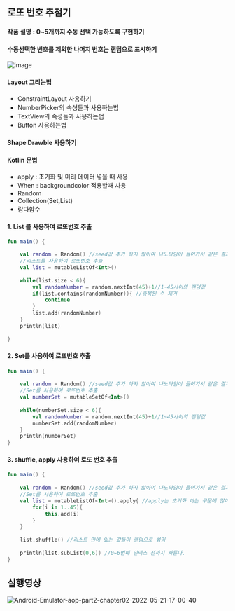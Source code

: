 ## 로또 번호 추첨기
#### 작품 설명 : 0~5개까지 수동 선택 가능하도록 구현하기
#### 수동선택한 번호를 제외한 나머지 번호는 랜덤으로 표시하기

![image](https://user-images.githubusercontent.com/80438964/169640238-536d1d83-04bc-478d-818c-07cadaeffd24.png)

#### Layout 그리는법 
+ ConstraintLayout 사용하기
+ NumberPicker의 속성들과 사용하는법
+ TextView의 속성들과 사용하는법
+ Button 사용하는법 

#### Shape Drawble 사용하기

#### Kotlin 문법
+ apply : 초기화 및 미리 데이터 넣을 때 사용
+ When : backgroundcolor 적용할때 사용
+ Random 
+ Collection(Set,List)
+ 람다함수

#### 1. List 를 사용하여 로또번호 추출

```kotlin
fun main() {

    val random = Random() //seed값 추가 하지 않아여 나노타임이 들어가서 같은 결과가 나오지 않음
    //리스트를 사용하여 로또번호 추출
    val list = mutableListOf<Int>()
    
    while(list.size < 6){
        val randomNumber = random.nextInt(45)+1//1~45사이의 랜덤값
        if(list.contains(randomNumber)){ //중복된 수 제거
            continue
        }
        list.add(randomNumber)
    }
    println(list)
    
}      
```

#### 2. Set를 사용하여 로또번호 추출
```kotlin
fun main() {
    
    val random = Random() //seed값 추가 하지 않아여 나노타임이 들어가서 같은 결과가 나오지 않음
    //Set를 사용하여 로또번호 추출
    val numberSet = mutableSetOf<Int>()
    
    while(numberSet.size < 6){
        val randomNumber = random.nextInt(45)+1//1~45사이의 랜덤값
        numberSet.add(randomNumber)
    }
    println(numberSet)
}                       
```
#### 3. shuffle, apply 사용하여 로또 번호 추출
```kotlin
fun main() {
    
    val random = Random() //seed값 추가 하지 않아여 나노타임이 들어가서 같은 결과가 나오지 않음
    //Set를 사용하여 로또번호 추출
    val list = mutableListOf<Int>().apply{ //apply는 초기화 하는 구문에 많이 사용하게 될것이다.
        for(i in 1..45){
            this.add(i)
        }
    }
    
    list.shuffle() //리스트 안에 있는 값들이 랜덤으로 섞임
    
    println(list.subList(0,6)) //0~6번째 인덱스 전까지 자른다.
}                       
```

## 실행영상
![Android-Emulator-aop-part2-chapter02-2022-05-21-17-00-40](https://user-images.githubusercontent.com/80438964/169642221-3786e673-15fb-4c37-a1c8-8611c21a7a11.gif)
